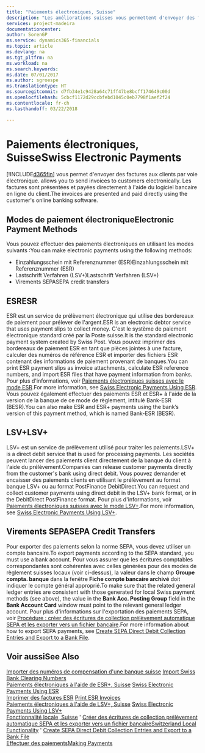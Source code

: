 ```yaml
---
title: "Paiements électroniques, Suisse"
description: "Les améliorations suisses vous permettent d'envoyer des factures aux clients par voie électronique. Les factures sont présentées et payées directement à l'aide du logiciel bancaire en ligne du client."
services: project-madeira
documentationcenter: 
author: SorenGP
ms.service: dynamics365-financials
ms.topic: article
ms.devlang: na
ms.tgt_pltfrm: na
ms.workload: na
ms.search.keywords: 
ms.date: 07/01/2017
ms.author: sgroespe
ms.translationtype: HT
ms.sourcegitcommit: d7fb34e1c9428a64c71ff47be8bcff174649c00d
ms.openlocfilehash: 5cbcf1172d29ccbfebd1045c0eb7798f1aef2f24
ms.contentlocale: fr-ch
ms.lasthandoff: 03/22/2018

---
```

# <a name="swiss-electronic-payments"></a><span data-ttu-id="ba530-104">Paiements électroniques, Suisse</span><span class="sxs-lookup"><span data-stu-id="ba530-104">Swiss Electronic Payments</span></span>
[!INCLUDE[d365fin](../../includes/d365fin_md.md)]<span data-ttu-id="ba530-105"> vous permet d'envoyer des factures aux clients par voie électronique.</span><span class="sxs-lookup"><span data-stu-id="ba530-105"> allows you to send invoices to customers electronically.</span></span> <span data-ttu-id="ba530-106">Les factures sont présentées et payées directement à l'aide du logiciel bancaire en ligne du client.</span><span class="sxs-lookup"><span data-stu-id="ba530-106">The invoices are presented and paid directly using the customer's online banking software.</span></span>  

## <a name="electronic-payment-methods"></a><span data-ttu-id="ba530-107">Modes de paiement électronique</span><span class="sxs-lookup"><span data-stu-id="ba530-107">Electronic Payment Methods</span></span>  
<span data-ttu-id="ba530-108">Vous pouvez effectuer des paiements électroniques en utilisant les modes suivants :</span><span class="sxs-lookup"><span data-stu-id="ba530-108">You can make electronic payments using the following methods:</span></span>  

- <span data-ttu-id="ba530-109">Einzahlungsschein mit Referenznummer (ESR)</span><span class="sxs-lookup"><span data-stu-id="ba530-109">Einzahlungsschein mit Referenznummer (ESR)</span></span>  
- <span data-ttu-id="ba530-110">Lastschrift Verfahren (LSV+)</span><span class="sxs-lookup"><span data-stu-id="ba530-110">Lastschrift Verfahren (LSV+)</span></span>  
- <span data-ttu-id="ba530-111">Virements SEPA</span><span class="sxs-lookup"><span data-stu-id="ba530-111">SEPA credit transfers</span></span>  

## <a name="esr"></a><span data-ttu-id="ba530-112">ESR</span><span class="sxs-lookup"><span data-stu-id="ba530-112">ESR</span></span>  
<span data-ttu-id="ba530-113">ESR est un service de prélèvement électronique qui utilise des bordereaux de paiement pour prélever de l'argent.</span><span class="sxs-lookup"><span data-stu-id="ba530-113">ESR is an electronic debtor service that uses payment slips to collect money.</span></span> <span data-ttu-id="ba530-114">C'est le système de paiement électronique standard créé par la Poste suisse.</span><span class="sxs-lookup"><span data-stu-id="ba530-114">It is the standard electronic payment system created by Swiss Post.</span></span> <span data-ttu-id="ba530-115">Vous pouvez imprimer des bordereaux de paiement ESR en tant que pièces jointes à une facture, calculer des numéros de référence ESR et importer des fichiers ESR contenant des informations de paiement provenant de banques.</span><span class="sxs-lookup"><span data-stu-id="ba530-115">You can print ESR payment slips as invoice attachments, calculate ESR reference numbers, and import ESR files that have payment information from banks.</span></span> <span data-ttu-id="ba530-116">Pour plus d'informations, voir [Paiements électroniques suisses avec le mode ESR](how-to-print-esr-invoices.md).</span><span class="sxs-lookup"><span data-stu-id="ba530-116">For more information, see [Swiss Electronic Payments Using ESR](how-to-print-esr-invoices.md).</span></span> <span data-ttu-id="ba530-117">Vous pouvez également effectuer des paiements ESR et ESR+ à l'aide de la version de la banque de ce mode de règlement, intitulé Bank-ESR (BESR).</span><span class="sxs-lookup"><span data-stu-id="ba530-117">You can also make ESR and ESR+ payments using the bank’s version of this payment method, which is named Bank-ESR (BESR).</span></span>  

## <a name="lsv"></a><span data-ttu-id="ba530-118">LSV+</span><span class="sxs-lookup"><span data-stu-id="ba530-118">LSV+</span></span>  
<span data-ttu-id="ba530-119">LSV+ est un service de prélèvement utilisé pour traiter les paiements.</span><span class="sxs-lookup"><span data-stu-id="ba530-119">LSV+ is a direct debit service that is used for processing payments.</span></span> <span data-ttu-id="ba530-120">Les sociétés peuvent lancer des paiements client directement de la banque du client à l'aide du prélèvement.</span><span class="sxs-lookup"><span data-stu-id="ba530-120">Companies can release customer payments directly from the customer's bank using direct debit.</span></span> <span data-ttu-id="ba530-121">Vous pouvez demander et encaisser des paiements clients en utilisant le prélèvement au format banque LSV+ ou au format PostFinance DebitDirect.</span><span class="sxs-lookup"><span data-stu-id="ba530-121">You can request and collect customer payments using direct debit in the LSV+ bank format, or in the DebitDirect PostFinance format.</span></span> <span data-ttu-id="ba530-122">Pour plus d'informations, voir [Paiements électroniques suisses avec le mode LSV+](swiss-electronic-payments-using-lsv-.md).</span><span class="sxs-lookup"><span data-stu-id="ba530-122">For more information, see [Swiss Electronic Payments Using LSV+](swiss-electronic-payments-using-lsv-.md).</span></span>  

## <a name="sepa-credit-transfers"></a><span data-ttu-id="ba530-123">Virements SEPA</span><span class="sxs-lookup"><span data-stu-id="ba530-123">SEPA Credit Transfers</span></span>  
<span data-ttu-id="ba530-124">Pour exporter des paiements selon la norme SEPA, vous devez utiliser un compte bancaire.</span><span class="sxs-lookup"><span data-stu-id="ba530-124">To export payments according to the SEPA standard, you must use a bank account.</span></span> <span data-ttu-id="ba530-125">Pour vous assurer que les écritures comptables correspondantes sont cohérentes avec celles générées pour des modes de règlement suisses locaux (voir ci-dessus), la valeur dans le champ **Groupe compta. banque** dans la fenêtre **Fiche compte bancaire archivé** doit indiquer le compte général approprié.</span><span class="sxs-lookup"><span data-stu-id="ba530-125">To make sure that the related general ledger entries are consistent with those generated for local Swiss payment methods (see above), the value in the **Bank Acc. Posting Group** field in the **Bank Account Card** window must point to the relevant general ledger account.</span></span> <span data-ttu-id="ba530-126">Pour plus d'informations sur l'exportation des paiements SEPA, voir [Procédure : créer des écritures de collection prélèvement automatique SEPA et les exporter vers un fichier bancaire](../../finance-how-create-sepa-direct-debit-collection-entries-export-bank-file.md).</span><span class="sxs-lookup"><span data-stu-id="ba530-126">For more information about how to export SEPA payments, see [Create SEPA Direct Debit Collection Entries and Export to a Bank File](../../finance-how-create-sepa-direct-debit-collection-entries-export-bank-file.md).</span></span>  

## <a name="see-also"></a><span data-ttu-id="ba530-127">Voir aussi</span><span class="sxs-lookup"><span data-stu-id="ba530-127">See Also</span></span>  
 <span data-ttu-id="ba530-128">[Importer des numéros de compensation d'une banque suisse](how-to-import-swiss-bank-clearing-numbers.md) </span><span class="sxs-lookup"><span data-stu-id="ba530-128">[Import Swiss Bank Clearing Numbers](how-to-import-swiss-bank-clearing-numbers.md) </span></span>  
 <span data-ttu-id="ba530-129">[Paiements électroniques à l'aide de ESR+, Suisse](swiss-electronic-payments-using-esr.md) </span><span class="sxs-lookup"><span data-stu-id="ba530-129">[Swiss Electronic Payments Using ESR](swiss-electronic-payments-using-esr.md) </span></span>  
 <span data-ttu-id="ba530-130">[Imprimer des factures ESR](how-to-print-esr-invoices.md) </span><span class="sxs-lookup"><span data-stu-id="ba530-130">[Print ESR Invoices](how-to-print-esr-invoices.md) </span></span>  
 <span data-ttu-id="ba530-131">[Paiements électroniques à l'aide de LSV+, Suisse](swiss-electronic-payments-using-lsv-.md) </span><span class="sxs-lookup"><span data-stu-id="ba530-131">[Swiss Electronic Payments Using LSV+](swiss-electronic-payments-using-lsv-.md) </span></span>  
 <span data-ttu-id="ba530-132">[Fonctionnalité locale, Suisse](switzerland-local-functionality.md)  ' [Créer des écritures de collection prélèvement automatique SEPA et les exporter vers un fichier bancaire](../../finance-how-create-sepa-direct-debit-collection-entries-export-bank-file.md)</span><span class="sxs-lookup"><span data-stu-id="ba530-132">[Switzerland Local Functionality](switzerland-local-functionality.md)  ' [Create SEPA Direct Debit Collection Entries and Export to a Bank File](../../finance-how-create-sepa-direct-debit-collection-entries-export-bank-file.md)</span></span>  
 [<span data-ttu-id="ba530-133">Effectuer des paiements</span><span class="sxs-lookup"><span data-stu-id="ba530-133">Making Payments</span></span>](../../payables-make-payments.md)

